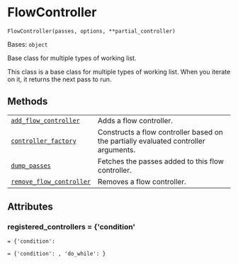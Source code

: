 # FlowController



`FlowController(passes, options, **partial_controller)`

Bases: `object`

Base class for multiple types of working list.

This class is a base class for multiple types of working list. When you iterate on it, it returns the next pass to run.

## Methods

|                                                                                                                                                                                                       |                                                                                     |
| ----------------------------------------------------------------------------------------------------------------------------------------------------------------------------------------------------- | ----------------------------------------------------------------------------------- |
| [`add_flow_controller`](qiskit.transpiler.FlowController.add_flow_controller#qiskit.transpiler.FlowController.add_flow_controller "qiskit.transpiler.FlowController.add_flow_controller")             | Adds a flow controller.                                                             |
| [`controller_factory`](qiskit.transpiler.FlowController.controller_factory#qiskit.transpiler.FlowController.controller_factory "qiskit.transpiler.FlowController.controller_factory")                 | Constructs a flow controller based on the partially evaluated controller arguments. |
| [`dump_passes`](qiskit.transpiler.FlowController.dump_passes#qiskit.transpiler.FlowController.dump_passes "qiskit.transpiler.FlowController.dump_passes")                                             | Fetches the passes added to this flow controller.                                   |
| [`remove_flow_controller`](qiskit.transpiler.FlowController.remove_flow_controller#qiskit.transpiler.FlowController.remove_flow_controller "qiskit.transpiler.FlowController.remove_flow_controller") | Removes a flow controller.                                                          |

## Attributes



### registered\_controllers = \{'condition'

`= {'condition':`

`= {'condition': , 'do_while': }`
